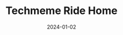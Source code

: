 ---
title: Techmeme Ride Home
type: podcast
image: ./images/techmeme-ride.webp
link: https://pod.link/techmeme
date: 2024-01-02
tags: ["technology"]
---